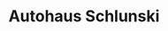 ---
title: "Autohaus Schlunski"
url: /schoental/autohaus-schlunski-rossacher-strasse-2/
shop: Autohaus
---